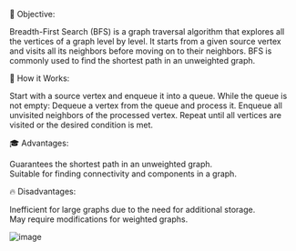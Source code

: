 🎯 Objective:<br>

Breadth-First Search (BFS) is a graph traversal algorithm that explores all the vertices of a graph level by level. It starts from a given source vertex and visits all its neighbors before moving on to their neighbors. BFS is commonly used to find the shortest path in an unweighted graph.

🚀 How it Works:

Start with a source vertex and enqueue it into a queue.
While the queue is not empty:
Dequeue a vertex from the queue and process it.
Enqueue all unvisited neighbors of the processed vertex.
Repeat until all vertices are visited or the desired condition is met.<br>

🎓 Advantages:

Guarantees the shortest path in an unweighted graph.<br>
Suitable for finding connectivity and components in a graph.<br>

🔥 Disadvantages:

Inefficient for large graphs due to the need for additional storage.<br>
May require modifications for weighted graphs.

![image](https://github.com/DuarteDvv/Algorithms/assets/136333571/0aaaaabf-b2e7-4565-af3e-c69cdedc5ea4)



